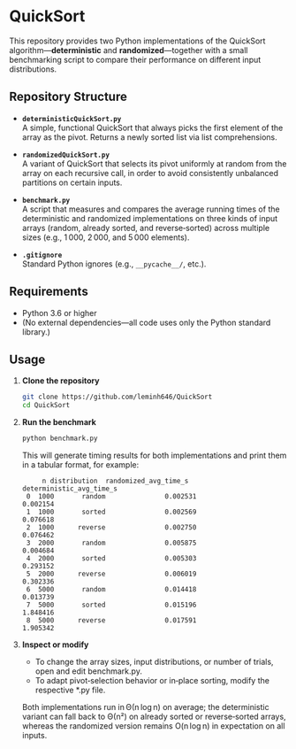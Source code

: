 # QuickSort

This repository provides two Python implementations of the QuickSort algorithm—**deterministic** and **randomized**—together with a small benchmarking script to compare their performance on different input distributions.

## Repository Structure

- **`deterministicQuickSort.py`**  
  A simple, functional QuickSort that always picks the first element of the array as the pivot. Returns a newly sorted list via list comprehensions.

- **`randomizedQuickSort.py`**  
  A variant of QuickSort that selects its pivot uniformly at random from the array on each recursive call, in order to avoid consistently unbalanced partitions on certain inputs.

- **`benchmark.py`**  
  A script that measures and compares the average running times of the deterministic and randomized implementations on three kinds of input arrays (random, already sorted, and reverse‐sorted) across multiple sizes (e.g., 1 000, 2 000, and 5 000 elements).

- **`.gitignore`**  
  Standard Python ignores (e.g., `__pycache__/`, etc.).

## Requirements

- Python 3.6 or higher  
- (No external dependencies—all code uses only the Python standard library.)

## Usage

1. **Clone the repository**  
    ```bash
    git clone https://github.com/leminh646/QuickSort
    cd QuickSort
    ```

2. **Run the benchmark**
    ```bash
    python benchmark.py
    ```
    This will generate timing results for both implementations and print them in a tabular format, for example:

            n distribution  randomized_avg_time_s  deterministic_avg_time_s
        0  1000       random               0.002531                  0.002154
        1  1000       sorted               0.002569                  0.076618
        2  1000      reverse               0.002750                  0.076462
        3  2000       random               0.005875                  0.004684
        4  2000       sorted               0.005303                  0.293152
        5  2000      reverse               0.006019                  0.302336
        6  5000       random               0.014418                  0.013739
        7  5000       sorted               0.015196                  1.848416
        8  5000      reverse               0.017591                  1.905342

3. **Inspect or modify**
    - To change the array sizes, input distributions, or number of trials, open and edit benchmark.py.
    - To adapt pivot‑selection behavior or in‑place sorting, modify the respective *.py file.

    Both implementations run in Θ(n log n) on average; the deterministic variant can fall back to Θ(n²) on already sorted or reverse‑sorted arrays, whereas the randomized version remains O(n log n) in expectation on all inputs.